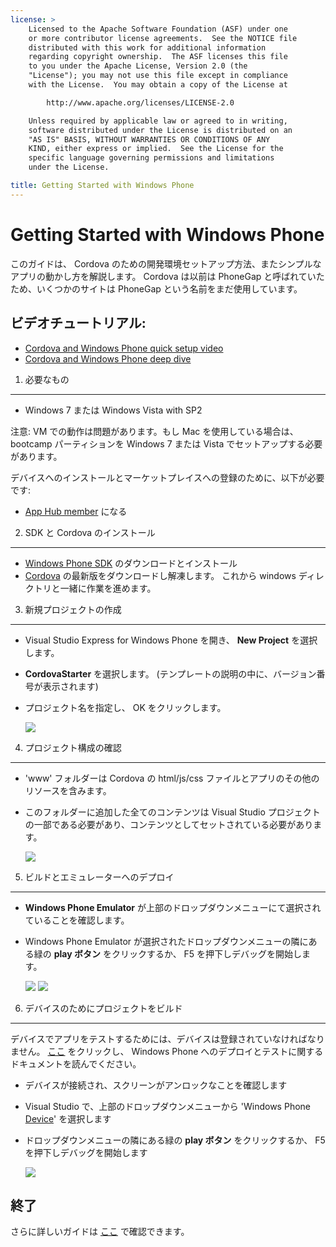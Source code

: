```yaml
---
license: >
    Licensed to the Apache Software Foundation (ASF) under one
    or more contributor license agreements.  See the NOTICE file
    distributed with this work for additional information
    regarding copyright ownership.  The ASF licenses this file
    to you under the Apache License, Version 2.0 (the
    "License"); you may not use this file except in compliance
    with the License.  You may obtain a copy of the License at

        http://www.apache.org/licenses/LICENSE-2.0

    Unless required by applicable law or agreed to in writing,
    software distributed under the License is distributed on an
    "AS IS" BASIS, WITHOUT WARRANTIES OR CONDITIONS OF ANY
    KIND, either express or implied.  See the License for the
    specific language governing permissions and limitations
    under the License.

title: Getting Started with Windows Phone
---
```


Getting Started with Windows Phone
==================================

このガイドは、 Cordova のための開発環境セットアップ方法、またシンプルなアプリの動かし方を解説します。 Cordova は以前は PhoneGap と呼ばれていたため、いくつかのサイトは PhoneGap という名前をまだ使用しています。

ビデオチュートリアル:
----------------

- [Cordova and Windows Phone quick setup video](http://www.youtube.com/v/wO9xdRcNHIM?autoplay=1)
- [Cordova and Windows Phone deep dive](http://www.youtube.com/v/BJFX1GRUXj8?autoplay=1)


1. 必要なもの
---------------

- Windows 7 または Windows Vista with SP2

注意: VM での動作は問題があります。もし Mac を使用している場合は、 bootcamp パーティションを Windows 7 または Vista でセットアップする必要があります。

デバイスへのインストールとマーケットプレイスへの登録のために、以下が必要です:

- [App Hub member](http://create.msdn.com/en-US/home/membership) になる


2. SDK と Cordova のインストール
----------------------------

- [Windows Phone SDK](http://www.microsoft.com/download/en/details.aspx?displaylang=en&amp;id=27570/) のダウンロードとインストール
- [Cordova](http://phonegap.com/download) の最新版をダウンロードし解凍します。 これから windows ディレクトリと一緒に作業を進めます。


3. 新規プロジェクトの作成
--------------------

- Visual Studio Express for Windows Phone を開き、 **New Project** を選択します。
- **CordovaStarter** を選択します。 (テンプレートの説明の中に、バージョン番号が表示されます)
- プロジェクト名を指定し、 OK をクリックします。

    ![](img/guide/getting-started/windows-phone/wpnewproj.png)


4. プロジェクト構成の確認
-------------------------------

- 'www' フォルダーは Cordova の html/js/css ファイルとアプリのその他のリソースを含みます。
- このフォルダーに追加した全てのコンテンツは Visual Studio プロジェクトの一部である必要があり、コンテンツとしてセットされている必要があります。

    ![](img/guide/getting-started/windows-phone/wp7projectstructure.png)


5. ビルドとエミュレーターへのデプロイ
-------------------------------

- **Windows Phone Emulator** が上部のドロップダウンメニューにて選択されていることを確認します。
- Windows Phone Emulator が選択されたドロップダウンメニューの隣にある緑の **play ボタン** をクリックするか、 F5 を押下しデバッグを開始します。

    ![](img/guide/getting-started/windows-phone/wprun.png)
    ![](img/guide/getting-started/windows-phone/wpfirstrun.png)


6. デバイスのためにプロジェクトをビルド
------------------------------------

デバイスでアプリをテストするためには、デバイスは登録されていなければなりません。 [ここ][register-url] をクリックし、 Windows Phone へのデプロイとテストに関するドキュメントを読んでください。

- デバイスが接続され、スクリーンがアンロックなことを確認します
- Visual Studio で、上部のドロップダウンメニューから 'Windows Phone [Device](../../../cordova/device/device.html)' を選択します
- ドロップダウンメニューの隣にある緑の **play ボタン** をクリックするか、 F5 を押下しデバッグを開始します

    ![](img/guide/getting-started/windows-phone/wpd.png)


終了
-----

さらに詳しいガイドは [ここ](http://wiki.phonegap.com/w/page/48672055/Getting%20Started%20with%20PhoneGap%20Windows%20Phone%207) で確認できます。

[register-url]: http://msdn.microsoft.com/en-us/library/windowsphone/develop/ff402565(v=vs.105).aspx

